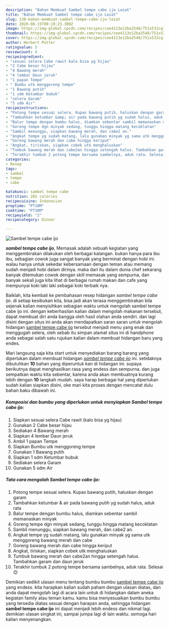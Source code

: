 ```yaml
---
description: "Bahan Membuat Sambel tempe cabe ijo Lezat"
title: "Bahan Membuat Sambel tempe cabe ijo Lezat"
slug: 130-bahan-membuat-sambel-tempe-cabe-ijo-lezat
date: 2020-08-15T00:19:23.300Z
image: https://img-global.cpcdn.com/recipes/cee4113e12ba2548/751x532cq70/sambel-tempe-cabe-ijo-foto-resep-utama.jpg
thumbnail: https://img-global.cpcdn.com/recipes/cee4113e12ba2548/751x532cq70/sambel-tempe-cabe-ijo-foto-resep-utama.jpg
cover: https://img-global.cpcdn.com/recipes/cee4113e12ba2548/751x532cq70/sambel-tempe-cabe-ijo-foto-resep-utama.jpg
author: Herbert Potter
ratingvalue: 5
reviewcount: 4
recipeingredient:
- "sesuai selera Cabe rawit kalo bisa yg hijau"
- "2 Cabe besar hijau"
- "4 Bawang merah"
- "4 lembar Daun jeruk"
- "1 papan Tempe"
- " Bumbu utk menggoreng tempe"
- "1 Bawang putih"
- "1 sdm Ketumbar bubuk"
- "selera Garam"
- "5 sdm Air"
recipeinstructions:
- "Potong tempe sesuai selera. Kupas bawang putih, haluskan dengan garam"
- "Tambahkan ketumbar &amp; air pada bawang putih yg sudah halus, aduk rata"
- "Balur tempe dengan bumbu halus, diamkan sebentar sambil memanaskan minyak"
- "Goreng tempe dgn minyak sedang, tunggu hingga matang kecoklatan"
- "Sambil menunggu, siapkan bawang merah, dan cabe2 an."
- "Angkat tempe yg sudah matang, lalu gunakan minyak yg sama utk menggoreng bawang merah dan cabe"
- "Goreng bawang merah dan cabe hingga keriput"
- "Angkat, tiriskan, siapkan cobek utk menghaluskan"
- "Tumbuk bawang merah dan cabe2an hingga setengah halus. Tambahkan garam dan daun jeruk"
- "Terakhir tumbuk 2 potong tempe bersama sambelnya, aduk rata. Selesai 😊"
categories:
- Resep
tags:
- sambel
- tempe
- cabe

katakunci: sambel tempe cabe 
nutrition: 281 calories
recipecuisine: Indonesian
preptime: "PT10M"
cooktime: "PT38M"
recipeyield: "2"
recipecategory: Dinner

---
```



![Sambel tempe cabe ijo](https://img-global.cpcdn.com/recipes/cee4113e12ba2548/751x532cq70/sambel-tempe-cabe-ijo-foto-resep-utama.jpg)

<b><i>sambel tempe cabe ijo</i></b>, Memasak adalah sebuah kegiatan yang menggembirakan dilakukan oleh berbagai kalangan. bukan hanya para ibu ibu, sebagian cowok juga sangat banyak yang berminat dengan hobi ini. walau hanya untuk sekedar kebersamaan dengan teman atau memang sudah menjadi hobi dalam dirinya. maka dari itu dalam dunia chef sekarang banyak ditemukan cowok dengan skill memasak yang sempurna, dan banyak sekali juga kita lihat di berbagai rumah makan dan cafe yang mempunyai koki laki laki sebagai koki terbaik nya.

Baiklah, kita kembali ke pembahasan resep hidangan <i>sambel tempe cabe ijo</i>. di setiap kesibukan kita, bisa jadi akan terasa menggembirakan bila sejenak kalian menyisihkan sebagian waktu untuk mengolah sambel tempe cabe ijo ini. dengan keberhasilan kalian dalam mengolah makanan tersebut, dapat membuat diri anda bangga oleh hasil olahan anda sendiri. dan lagi disini dengan situs ini anda akan mendapatkan saran saran untuk mengolah hidangan <u>sambel tempe cabe ijo</u> tersebut menjadi menu yang enak dan menggugah selera, oleh sebab itu simpan alamat situs ini di handphone anda sebagai salah satu rujukan kalian dalam membuat hidangan baru yang endes.




Mari langsung saja kita start untuk menyediakan barang barang yang diperlukan dalam membuat hidangan <u><i>sambel tempe cabe ijo</i></u> ini. setidaknya dibutuhkan <b>10</b> bahan yang diperuntuk kan di hidangan ini. supaya berikutnya dapat menghasilkan rasa yang endess dan sempurna. dan juga sempatkan waktu kita sebentar, karena anda akan membuatnya kurang lebih dengan <b>10</b> langkah mudah. saya harap berbagai hal yang diperlukan sudah kalian siapkan disini, oke mari kita proses dengan mencatat dulu bahan baku dibawah ini.

<!--inarticleads1-->

##### Komposisi dan bumbu yang diperlukan untuk menyiapkan Sambel tempe cabe ijo:

1. Siapkan sesuai selera Cabe rawit (kalo bisa yg hijau)
1. Gunakan 2 Cabe besar hijau
1. Sediakan 4 Bawang merah
1. Siapkan 4 lembar Daun jeruk
1. Ambil 1 papan Tempe
1. Siapkan  Bumbu utk menggoreng tempe
1. Gunakan 1 Bawang putih
1. Siapkan 1 sdm Ketumbar bubuk
1. Sediakan selera Garam
1. Gunakan 5 sdm Air




<!--inarticleads2-->

##### Tata cara mengolah Sambel tempe cabe ijo:

1. Potong tempe sesuai selera. Kupas bawang putih, haluskan dengan garam
1. Tambahkan ketumbar &amp; air pada bawang putih yg sudah halus, aduk rata
1. Balur tempe dengan bumbu halus, diamkan sebentar sambil memanaskan minyak
1. Goreng tempe dgn minyak sedang, tunggu hingga matang kecoklatan
1. Sambil menunggu, siapkan bawang merah, dan cabe2 an.
1. Angkat tempe yg sudah matang, lalu gunakan minyak yg sama utk menggoreng bawang merah dan cabe
1. Goreng bawang merah dan cabe hingga keriput
1. Angkat, tiriskan, siapkan cobek utk menghaluskan
1. Tumbuk bawang merah dan cabe2an hingga setengah halus. Tambahkan garam dan daun jeruk
1. Terakhir tumbuk 2 potong tempe bersama sambelnya, aduk rata. Selesai 😊




Demikian sedikit ulasan menu tentang bumbu bumbu <u>sambel tempe cabe ijo</u> yang endess. kita harapkan kalian sudah paham dengan ulasan diatas, dan anda dapat mengolah lagi di acara lain untuk di hidangkan dalam aneka kegiatan family atau teman kamu. kamu bisa menyesuaikan bumbu bumbu yang tersedia diatas sesuai dengan harapan anda, sehingga hidangan <b>sambel tempe cabe ijo</b> ini dapat menjadi lebih endess dan nikmat lagi. demikian ulasan singkat ini, sampai jumpa lagi di lain waktu. semoga hari kalian menyenangkan.
